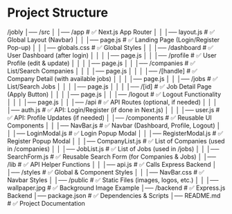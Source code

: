 # Project Structure

/jobly
│── /src
│   │── /app                   # ✅ Next.js App Router
│   │   │── layout.js          # ✅ Global Layout (Navbar)
│   │   │── page.js            # ✅ Landing Page (Login/Register Pop-up)
│   │   │── globals.css        # ✅ Global Styles
│   │   │── /dashboard         # ✅ User Dashboard (after login)
│   │   │   │── page.js
│   │   │── /profile           # ✅ User Profile (edit & update)
│   │   │   │── page.js
│   │   │── /companies         # ✅ List/Search Companies
│   │   │   │── page.js
│   │   │   │── /[handle]      # ✅ Company Detail (with available jobs)
│   │   │       │── page.js
│   │   │── /jobs              # ✅ List/Search Jobs
│   │   │   │── page.js
│   │   │   │── /[id]          # ✅ Job Detail Page (Apply Button)
│   │   │       │── page.js
│   │   │── /logout            # ✅ Logout Functionality
│   │   │   │── page.js
│   │   │── /api               # ✅ API Routes (optional, if needed)
│   │   │   │── auth.js        # ✅ API: Login/Register (if done in Next.js)
│   │   │   │── user.js        # ✅ API: Profile Updates (if needed)
│   │── /components            # ✅ Reusable UI Components
│   │   │── NavBar.js          # ✅ Navbar (Dashboard, Profile, Logout)
│   │   │── LoginModal.js      # ✅ Login Popup Modal
│   │   │── RegisterModal.js   # ✅ Register Popup Modal
│   │   │── CompanyList.js     # ✅ List of Companies (used in /companies)
│   │   │── JobList.js         # ✅ List of Jobs (used in /jobs)
│   │   │── SearchForm.js      # ✅ Reusable Search Form (for Companies & Jobs)
│   │── /lib                   # ✅ API Helper Functions
│   │   │── api.js             # ✅ Calls Express Backend
│   │── /styles                # ✅ Global & Component Styles
│   │   │── NavBar.css         # ✅ Navbar Styles
│   │── /public                # ✅ Static Files (images, logos, etc.)
│   │   │── wallpaper.jpg      # ✅ Background Image Example
│── /backend                   # ✅ Express.js Backend
│── package.json               # ✅ Dependencies & Scripts
│── README.md                  # ✅ Project Documentation
